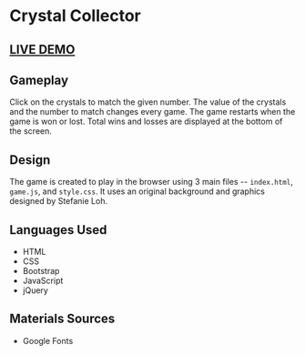 # Crystal Collector
## [LIVE DEMO](https://sloh03.github.io/week-4-game/)

## Gameplay
Click on the crystals to match the given number. The value of the crystals and the number to match changes every game. The game restarts when the game is won or lost. Total wins and losses are displayed at the bottom of the screen.

## Design
The game is created to play in the browser using 3 main files -- `index.html`, `game.js`, and `style.css`. It uses an original background and graphics designed by Stefanie Loh.

## Languages Used
* HTML
* CSS
* Bootstrap
* JavaScript
* jQuery

## Materials Sources
* Google Fonts
